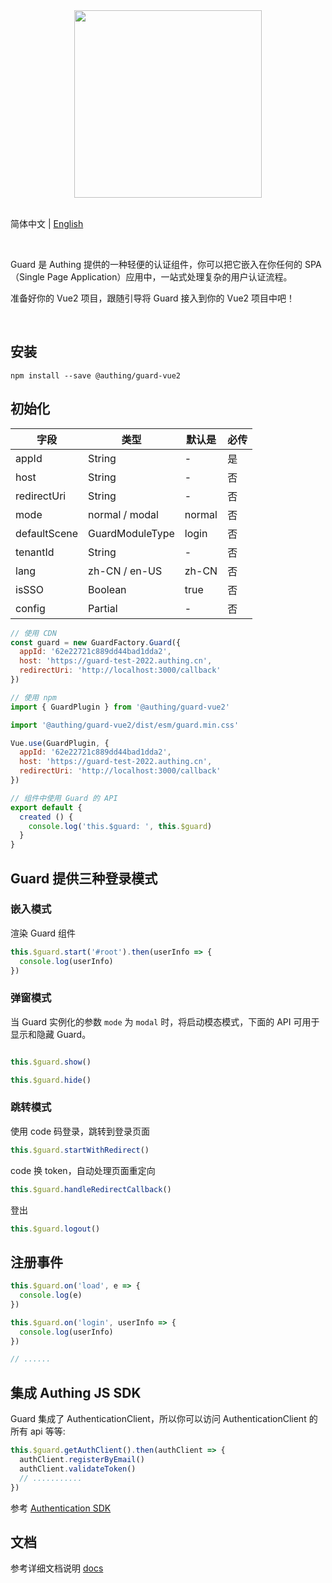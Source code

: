 <div align=center>
  <img width="300" src="https://files.authing.co/authing-console/authing-logo-new-20210924.svg" />
</div>

<br />

简体中文 | [English](./README.md)

<br />

Guard 是 Authing 提供的一种轻便的认证组件，你可以把它嵌入在你任何的 SPA（Single Page Application）应用中，一站式处理复杂的用户认证流程。

准备好你的 Vue2 项目，跟随引导将 Guard 接入到你的 Vue2 项目中吧！

<br />

## 安装

``` shell
npm install --save @authing/guard-vue2
```

## 初始化

|字段|类型|默认是|必传
|-----|----|----|----|
|appId|String| - |是|
|host|String| - |否|
|redirectUri|String| - |否|
|mode|normal / modal|normal|否|
|defaultScene|GuardModuleType|login|否|
|tenantId|String| - | 否 |
|lang|zh-CN / en-US|zh-CN| 否 |
|isSSO|Boolean|true| 否 |
|config|Partial<IGuardConfig>| - | 否 |


``` javascript
// 使用 CDN
const guard = new GuardFactory.Guard({
  appId: '62e22721c889dd44bad1dda2',
  host: 'https://guard-test-2022.authing.cn',
  redirectUri: 'http://localhost:3000/callback'
})

// 使用 npm
import { GuardPlugin } from '@authing/guard-vue2'

import '@authing/guard-vue2/dist/esm/guard.min.css'

Vue.use(GuardPlugin, {
  appId: '62e22721c889dd44bad1dda2',
  host: 'https://guard-test-2022.authing.cn',
  redirectUri: 'http://localhost:3000/callback'
})
```

``` typescript
// 组件中使用 Guard 的 API
export default {
  created () {
    console.log('this.$guard: ', this.$guard)
  }
}
```

## Guard 提供三种登录模式

### 嵌入模式

渲染 Guard 组件

``` javascript
this.$guard.start('#root').then(userInfo => {
  console.log(userInfo)
})
```

### 弹窗模式

当 Guard 实例化的参数 `mode` 为 `modal` 时，将启动模态模式，下面的 API 可用于显示和隐藏 Guard。

``` javascript

this.$guard.show()
```

``` javascript
this.$guard.hide()
```

### 跳转模式

使用 code 码登录，跳转到登录页面

``` javascript
this.$guard.startWithRedirect()
```

code 换 token，自动处理页面重定向

``` javascript
this.$guard.handleRedirectCallback()
```

登出

``` javascript
this.$guard.logout()
```

## 注册事件

``` javascript
this.$guard.on('load', e => {
  console.log(e)
})

this.$guard.on('login', userInfo => {
  console.log(userInfo)
})

// ......
```

## 集成 Authing JS SDK

Guard 集成了 AuthenticationClient，所以你可以访问 AuthenticationClient 的所有 api 等等:

``` javascript
this.$guard.getAuthClient().then(authClient => {
  authClient.registerByEmail()
  authClient.validateToken()
  // ...........
})
```

参考 [Authentication SDK](https://docs.authing.cn/v2/reference/sdk-for-node/authentication/) 

## 文档

参考详细文档说明 [docs](https://docs.authing.cn/v2/reference/guard/v3/spa.html)
